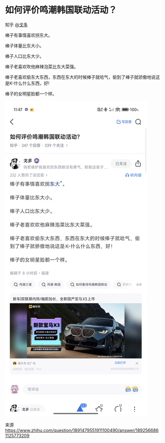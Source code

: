 # 如何评价鸣潮韩国联动活动？

知乎 [@戈多](https://www.zhihu.com/people/ge-duo-57-3)



棒子有事情喜欢拐东大。

棒子体量比东大小。

棒子人口比东大少。

棒子老喜欢吹他麻辣泡菜比东大菜强。

棒子老喜欢偷东大东西，东西在东大的时候棒子就哈气，偷到了棒子就骄傲地说这是K-什么什么东西，好! 

棒子的女明星脸都一个样。

![](https://raw.githubusercontent.com/KugouGames/iming-blog/refs/heads/main/evil-of-kurogames/images/Screenshots/Screenshot_2025-04-08-11-47-33-956_com.zhihu.android.jpg)

来源 https://www.zhihu.com/question/1891479551911100490/answer/1892566861125773209

